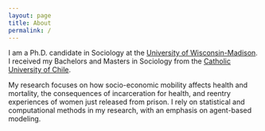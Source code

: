 ```yaml
---
layout: page
title: About
permalink: /
---
```



I am a Ph.D. candidate in Sociology at the [University of Wisconsin-Madison](http://www.ssc.wisc.edu/soc/). I received my Bachelors and Masters in Sociology from the [Catholic University of Chile](http://sociologia.uc.cl/).

My research focuses on how socio-economic mobility affects health and mortality, the consequences of incarceration for health, and reentry experiences of women just released from prison. I rely on statistical and computational methods in my research, with an emphasis on agent-based modeling.

<!-- ## Contact

<a href="mailto:sebastian.daza@gmail.com"><i class="fa fa-envelope" aria-hidden="true" target="_blank"></i></a> 
<a href="https://github.com/sdaza"><i class="fa fa-github" aria-hidden="true" target="_blank"></i></a>
<a href="https://linkedin.com/in/sebastian-daza-85a36884"><i class="fa fa-linkedin" aria-hidden="true" target="_blank"></i></a>
<a href="https://twitter.com/sebadaza"><i class="fa fa-twitter" aria-hidden="true" target="_blank"></i></a>
 -->